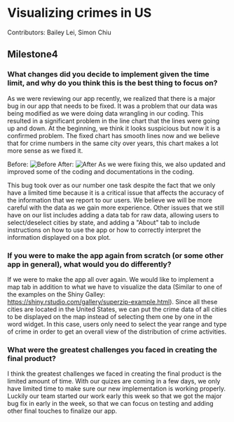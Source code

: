 # Visualizing crimes in US

Contributors: Bailey Lei, Simon Chiu

## Milestone4

### What changes did you decide to implement given the time limit, and why do you think this is the best thing to focus on?
As we were reviewing our app recently, we realized that there is a major bug in our app that needs to be fixed. It was a problem that our data was being modified as we were doing data wrangling in our coding. This resulted in a significant problem in the line chart that the lines were going up and down. At the beginning, we think it looks suspicious but now it is a confirmed problem. The fixed chart has smooth lines now and we believe that for crime numbers in the same city over years, this chart makes a lot more sense as we fixed it. 

Before:
![Before](https://github.com/cheukman1207/DSCI_532_Crime_Blei7_simchi/blob/master/pic/Screen_Shot_07.png)
After:
![After](https://github.com/cheukman1207/DSCI_532_Crime_Blei7_simchi/blob/master/pic/Screen_Shot_06.png)
As we were fixing this, we also updated and improved some of the coding and documentations in the coding.

This bug took over as our number one task despite the fact that we only have a limited time because it is a critical issue that affects the accuracy of the information that we report to our users. We believe we will be more careful with the data as we gain more experience. 
Other issues that we still have on our list includes adding a data tab for raw data, allowing users to select/deselect cities by state, and adding a "About" tab to include instructions on how to use the app or how to correctly interpret the information displayed on a box plot. 

### If you were to make the app again from scratch (or some other app in general), what would you do differently?
If we were to make the app all over again. We would like to implement a map tab in addition to what we have to visualize the data (Similar to one of the examples on the Shiny Galley: https://shiny.rstudio.com/gallery/superzip-example.html). Since all these cities are located in the United States, we can put the crime data of all cities to be displayed on the map instead of selecting them one by one in the word widget. In this case, users only need to select the year range and type of crime in order to get an overall view of the distribution of crime activities.

### What were the greatest challenges you faced in creating the final product?
I think the greatest challenges we faced in creating the final product is the limited amount of time. With our quizes are coming in a few days, we only have limited time to make sure our new implementation is working properly. Luckily our team started our work early this week so that we got the major bug fix in early in the week, so that we can focus on testing and adding other final touches to finalize our app. 